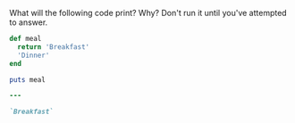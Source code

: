 What will the following code print? Why? Don't run it until you've attempted to answer.
```ruby
def meal
  return 'Breakfast'
  'Dinner'
end

puts meal

---

`Breakfast`
